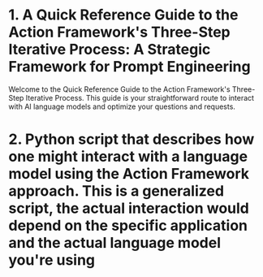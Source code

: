 

 # 1. A Quick Reference Guide to the Action Framework's Three-Step Iterative Process: A Strategic Framework for Prompt Engineering

Welcome to the Quick Reference Guide to the Action Framework's Three-Step Iterative Process. This guide is your straightforward route to interact with AI language models and optimize your questions and requests.
# 2. Python script that describes how one might interact with a language model using the Action Framework approach. This is a generalized script, the actual interaction would depend on the specific application and the actual language model you're using


